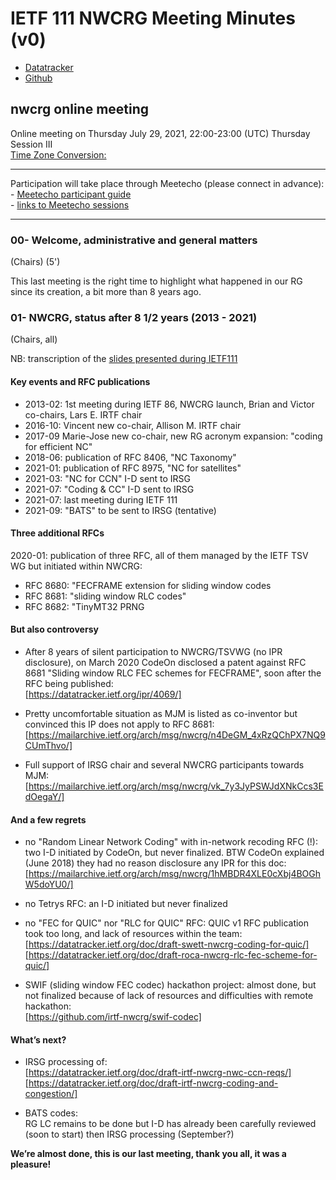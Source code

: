 # IETF 111 NWCRG Meeting Minutes (v0)

* [Datatracker](https://datatracker.ietf.org/rg/nwcrg/) 
* [Github](https://github.com/irtf-nwcrg/rg-materials/)


## nwcrg online meeting

Online meeting on Thursday July 29, 2021, 22:00-23:00 (UTC) Thursday Session III    
[Time Zone Conversion:](https://www.timeanddate.com/worldclock/fixedtime.html?iso=20210729T2200)

------------------

Participation will take place through Meetecho (please connect in advance):    
    - [Meetecho participant guide](https://www.ietf.org/how/meetings/technology/meetecho-guide-participant/)    
    - [links to Meetecho sessions](https://datatracker.ietf.org/meeting/111/agenda)

------------------

### 00- Welcome, administrative and general matters    
(Chairs) (5')

This last meeting is the right time to highlight what happened in our RG since its creation, a bit more than 8 years ago.

### 01- NWCRG, status after 8 1/2 years (2013 - 2021)
(Chairs, all)

NB: transcription of the [slides presented during IETF111](https://datatracker.ietf.org/meeting/111/materials/slides-111-nwcrg-01-nwcrg-status-01)


#### Key events and RFC publications

- 2013-02: 1st meeting during IETF 86, NWCRG launch, Brian and Victor co-chairs, Lars E. IRTF chair
- 2016-10: Vincent new co-chair, Allison M. IRTF chair
- 2017-09 Marie-Jose new co-chair, new RG acronym expansion: "coding for efficient NC"
- 2018-06: publication of RFC 8406, "NC Taxonomy"
- 2021-01: publication of RFC 8975, "NC for satellites"
- 2021-03: "NC for CCN" I-D sent to IRSG
- 2021-07: "Coding & CC" I-D sent to IRSG
- 2021-07: last meeting during IETF 111
- 2021-09: "BATS" to be sent to IRSG (tentative)

#### Three additional RFCs 

2020-01: publication of three RFC, all of them managed by the IETF TSV WG but initiated within NWCRG:

- RFC 8680: "FECFRAME extension for sliding window codes
- RFC 8681: "sliding window RLC codes"
- RFC 8682: "TinyMT32 PRNG 

#### But also controversy

- After 8 years of silent participation to NWCRG/TSVWG (no IPR disclosure), on March 2020 CodeOn disclosed a patent against RFC 8681 "Sliding window RLC FEC schemes for FECFRAME", soon after the RFC being published:    
[https://datatracker.ietf.org/ipr/4069/]

- Pretty uncomfortable situation as MJM is listed as co-inventor but convinced this IP does not apply to RFC 8681:    
[https://mailarchive.ietf.org/arch/msg/nwcrg/n4DeGM_4xRzQChPX7NQ9CUmThvo/]

- Full support of IRSG chair and several NWCRG participants towards MJM:    
[https://mailarchive.ietf.org/arch/msg/nwcrg/vk_7y3JyPSWJdXNkCcs3EdOegaY/]

#### And a few regrets

- no "Random Linear Network Coding" with in-network recoding RFC (!): two I-D initiated by CodeOn, but never finalized.
BTW CodeOn explained (June 2018) they had no reason disclosure any IPR for this doc:    
[https://mailarchive.ietf.org/arch/msg/nwcrg/1hMBDR4XLE0cXbj4BOGhW5doYU0/]

- no Tetrys RFC: an I-D initiated but never finalized

- no "FEC for QUIC" nor "RLC for QUIC" RFC: 
QUIC v1 RFC publication took too long, and lack of resources within the team:    
[https://datatracker.ietf.org/doc/draft-swett-nwcrg-coding-for-quic/]    
[https://datatracker.ietf.org/doc/draft-roca-nwcrg-rlc-fec-scheme-for-quic/]

- SWIF (sliding window FEC codec) hackathon project:
almost done, but not finalized because of lack of resources and difficulties with remote hackathon:     
[https://github.com/irtf-nwcrg/swif-codec]

#### What’s next?

- IRSG processing of:    
[https://datatracker.ietf.org/doc/draft-irtf-nwcrg-nwc-ccn-reqs/]
[https://datatracker.ietf.org/doc/draft-irtf-nwcrg-coding-and-congestion/]
 
- BATS codes:    
RG LC remains to be done but I-D has already been carefully reviewed (soon to start)
then IRSG processing (September?)


**We’re almost done, this is our last meeting, thank you all, it was a pleasure!**

